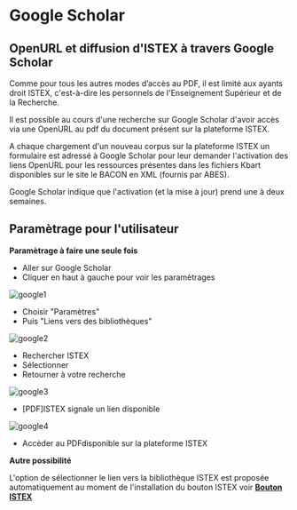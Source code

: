 # Google Scholar

## OpenURL et diffusion d'ISTEX à travers Google Scholar

Comme pour tous les autres modes d’accès au PDF, il est limité aux ayants droit ISTEX, c'est-à-dire les personnels de l'Enseignement Supérieur et de la Recherche.

Il est possible au cours d'une recherche sur Google Scholar d'avoir accès via une OpenURL au pdf du document présent sur la plateforme ISTEX.

A chaque chargement d'un nouveau corpus sur la plateforme ISTEX un formulaire est adressé à Google Scholar pour leur demander l'activation des liens OpenURL pour les ressources présentes dans les fichiers Kbart disponibles sur le site le BACON en XML \(fournis par ABES\).

Google Scholar indique que l'activation \(et la mise à jour\) prend une à deux semaines.

## Paramètrage pour l'utilisateur

**Paramètrage à faire une seule fois**

* Aller sur Google Scholar
* Cliquer en haut à gauche pour voir les paramètrages

![google1](https://github.com/istex/istex-web-doc/tree/4a11c1a12612d2f768d9317f160e653ac7e21364/img/google1.JPG)

* Choisir "Paramètres"
* Puis "Liens vers des bibliothèques"

![google2](https://github.com/istex/istex-web-doc/tree/4a11c1a12612d2f768d9317f160e653ac7e21364/img/google2.JPG)

* Rechercher ISTEX
* Sélectionner
* Retourner à votre recherche

![google3](https://github.com/istex/istex-web-doc/tree/4a11c1a12612d2f768d9317f160e653ac7e21364/img/google3.JPG)

* \[PDF\]ISTEX signale un lien disponible

![google4](https://github.com/istex/istex-web-doc/tree/4a11c1a12612d2f768d9317f160e653ac7e21364/img/google4.JPG)

* Accèder au PDFdisponible sur la plateforme ISTEX

**Autre possibilité**

L'option de sélectionner le lien vers la bibliothèque ISTEX est proposée automatiquement au moment de l'installation du bouton ISTEX voir [**Bouton ISTEX**](https://doc.istex.fr/users/usage/button/)

